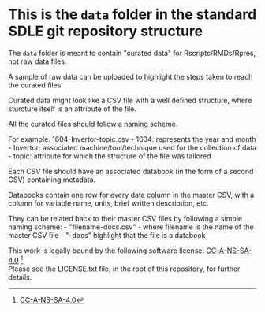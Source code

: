 # This is the `data` folder in the standard SDLE git repository structure

The `data` folder is meant to contain "curated data" for Rscripts/RMDs/Rpres, not raw data files.

A sample of raw data can be uploaded to highlight the steps taken to reach the curated files.

Curated data might look like a CSV file with a well defined structure, where sturcture itself is an attribute of the file.

All the curated files should follow a naming scheme.

For example: 1604-Invertor-topic.csv
            - 1604: represents the year and month 
            - Invertor: associated machine/tool/technique used for the collection of data
            - topic: attribute for which the structure of the file was tailored   

Each CSV file should have an associated databook (in the form of a second CSV) containing metadata.

Databooks contain one row for every data column in the master CSV, with a column for variable name, units, brief written description, etc.

They can be related back to their master CSV files by following a simple naming scheme:
            - "filename-docs.csv"
            - where filename is the name of the master CSV file
            - "-docs" highlight that the file is a databook


This work is legally bound by the following software license: [CC-A-NS-SA-4.0][1] [^1]  
Please see the LICENSE.txt file, in the root of this repository, for further details.

[1]: https://creativecommons.org/licenses/by-nc-sa/4.0/ "CC-A-NS-SA-4.0"


[^1]: [CC-A-NS-SA-4.0](https://creativecommons.org/licenses/by-nc-sa/4.0/)
